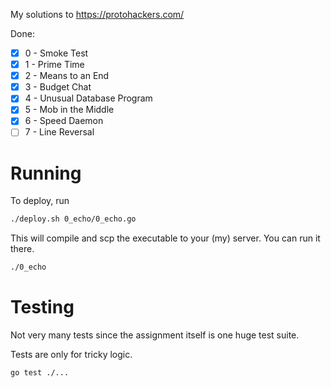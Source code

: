 My solutions to https://protohackers.com/

Done:

- [x] 0 - Smoke Test
- [x] 1 - Prime Time
- [x] 2 - Means to an End
- [x] 3 - Budget Chat
- [x] 4 - Unusual Database Program
- [x] 5 - Mob in the Middle
- [x] 6 - Speed Daemon
- [ ] 7 - Line Reversal

# Running

To deploy, run

```bash
./deploy.sh 0_echo/0_echo.go
```

This will compile and scp the executable to your (my) server. You can run it there.

```bash
./0_echo
```

# Testing

Not very many tests since the assignment itself is one huge test suite.

Tests are only for tricky logic.

```bash
go test ./...
```

